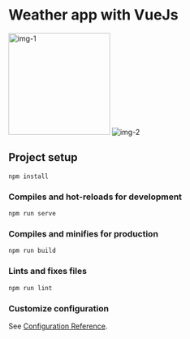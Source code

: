 # Weather app with VueJs

<div>
  <img width='200' heigth='500' src='https://i.ibb.co/hR2Vr01/vue-app-2.png' alt='img-1' />
   <img src='https://i.ibb.co/6J2YNyv/vue-app-1.png' alt='img-2' />
</div>

## Project setup
```
npm install
```

### Compiles and hot-reloads for development
```
npm run serve
```

### Compiles and minifies for production
```
npm run build
```

### Lints and fixes files
```
npm run lint
```

### Customize configuration
See [Configuration Reference](https://cli.vuejs.org/config/).
